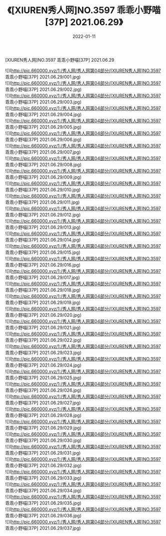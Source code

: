 ﻿---
layout: post
title:  《[XIUREN秀人网]NO.3597 乖乖小野喵[37P] 2021.06.29》
date:   2022-01-11
img: http://pic.660000.xyz/1:/秀人网/秀人网第04部分/[XIUREN秀人网]NO.3597 乖乖小野喵[37P] 2021.06.29/000.jpg
categories: [美女, 清纯, 唯美]
---

[XIUREN秀人网]NO.3597 乖乖小野喵[37P] 2021.06.29

 ![](http://pic.660000.xyz/1:/秀人网/秀人网第04部分/[XIUREN秀人网]NO.3597 乖乖小野喵[37P] 2021.06.29/001.jpg) <br>![](http://pic.660000.xyz/1:/秀人网/秀人网第04部分/[XIUREN秀人网]NO.3597 乖乖小野喵[37P] 2021.06.29/002.jpg) <br>![](http://pic.660000.xyz/1:/秀人网/秀人网第04部分/[XIUREN秀人网]NO.3597 乖乖小野喵[37P] 2021.06.29/003.jpg) <br>![](http://pic.660000.xyz/1:/秀人网/秀人网第04部分/[XIUREN秀人网]NO.3597 乖乖小野喵[37P] 2021.06.29/004.jpg) <br>![](http://pic.660000.xyz/1:/秀人网/秀人网第04部分/[XIUREN秀人网]NO.3597 乖乖小野喵[37P] 2021.06.29/005.jpg) <br>![](http://pic.660000.xyz/1:/秀人网/秀人网第04部分/[XIUREN秀人网]NO.3597 乖乖小野喵[37P] 2021.06.29/006.jpg) <br>![](http://pic.660000.xyz/1:/秀人网/秀人网第04部分/[XIUREN秀人网]NO.3597 乖乖小野喵[37P] 2021.06.29/007.jpg) <br>![](http://pic.660000.xyz/1:/秀人网/秀人网第04部分/[XIUREN秀人网]NO.3597 乖乖小野喵[37P] 2021.06.29/008.jpg) <br>![](http://pic.660000.xyz/1:/秀人网/秀人网第04部分/[XIUREN秀人网]NO.3597 乖乖小野喵[37P] 2021.06.29/009.jpg) <br>![](http://pic.660000.xyz/1:/秀人网/秀人网第04部分/[XIUREN秀人网]NO.3597 乖乖小野喵[37P] 2021.06.29/010.jpg) <br>![](http://pic.660000.xyz/1:/秀人网/秀人网第04部分/[XIUREN秀人网]NO.3597 乖乖小野喵[37P] 2021.06.29/011.jpg) <br>![](http://pic.660000.xyz/1:/秀人网/秀人网第04部分/[XIUREN秀人网]NO.3597 乖乖小野喵[37P] 2021.06.29/012.jpg) <br>![](http://pic.660000.xyz/1:/秀人网/秀人网第04部分/[XIUREN秀人网]NO.3597 乖乖小野喵[37P] 2021.06.29/013.jpg) <br>![](http://pic.660000.xyz/1:/秀人网/秀人网第04部分/[XIUREN秀人网]NO.3597 乖乖小野喵[37P] 2021.06.29/014.jpg) <br>![](http://pic.660000.xyz/1:/秀人网/秀人网第04部分/[XIUREN秀人网]NO.3597 乖乖小野喵[37P] 2021.06.29/015.jpg) <br>![](http://pic.660000.xyz/1:/秀人网/秀人网第04部分/[XIUREN秀人网]NO.3597 乖乖小野喵[37P] 2021.06.29/016.jpg) <br>![](http://pic.660000.xyz/1:/秀人网/秀人网第04部分/[XIUREN秀人网]NO.3597 乖乖小野喵[37P] 2021.06.29/017.jpg) <br>![](http://pic.660000.xyz/1:/秀人网/秀人网第04部分/[XIUREN秀人网]NO.3597 乖乖小野喵[37P] 2021.06.29/018.jpg) <br>![](http://pic.660000.xyz/1:/秀人网/秀人网第04部分/[XIUREN秀人网]NO.3597 乖乖小野喵[37P] 2021.06.29/019.jpg) <br>![](http://pic.660000.xyz/1:/秀人网/秀人网第04部分/[XIUREN秀人网]NO.3597 乖乖小野喵[37P] 2021.06.29/020.jpg) <br>![](http://pic.660000.xyz/1:/秀人网/秀人网第04部分/[XIUREN秀人网]NO.3597 乖乖小野喵[37P] 2021.06.29/021.jpg) <br>![](http://pic.660000.xyz/1:/秀人网/秀人网第04部分/[XIUREN秀人网]NO.3597 乖乖小野喵[37P] 2021.06.29/022.jpg) <br>![](http://pic.660000.xyz/1:/秀人网/秀人网第04部分/[XIUREN秀人网]NO.3597 乖乖小野喵[37P] 2021.06.29/023.jpg) <br>![](http://pic.660000.xyz/1:/秀人网/秀人网第04部分/[XIUREN秀人网]NO.3597 乖乖小野喵[37P] 2021.06.29/024.jpg) <br>![](http://pic.660000.xyz/1:/秀人网/秀人网第04部分/[XIUREN秀人网]NO.3597 乖乖小野喵[37P] 2021.06.29/025.jpg) <br>![](http://pic.660000.xyz/1:/秀人网/秀人网第04部分/[XIUREN秀人网]NO.3597 乖乖小野喵[37P] 2021.06.29/026.jpg) <br>![](http://pic.660000.xyz/1:/秀人网/秀人网第04部分/[XIUREN秀人网]NO.3597 乖乖小野喵[37P] 2021.06.29/027.jpg) <br>![](http://pic.660000.xyz/1:/秀人网/秀人网第04部分/[XIUREN秀人网]NO.3597 乖乖小野喵[37P] 2021.06.29/028.jpg) <br>![](http://pic.660000.xyz/1:/秀人网/秀人网第04部分/[XIUREN秀人网]NO.3597 乖乖小野喵[37P] 2021.06.29/029.jpg) <br>![](http://pic.660000.xyz/1:/秀人网/秀人网第04部分/[XIUREN秀人网]NO.3597 乖乖小野喵[37P] 2021.06.29/030.jpg) <br>![](http://pic.660000.xyz/1:/秀人网/秀人网第04部分/[XIUREN秀人网]NO.3597 乖乖小野喵[37P] 2021.06.29/031.jpg) <br>![](http://pic.660000.xyz/1:/秀人网/秀人网第04部分/[XIUREN秀人网]NO.3597 乖乖小野喵[37P] 2021.06.29/032.jpg) <br>![](http://pic.660000.xyz/1:/秀人网/秀人网第04部分/[XIUREN秀人网]NO.3597 乖乖小野喵[37P] 2021.06.29/033.jpg) <br>![](http://pic.660000.xyz/1:/秀人网/秀人网第04部分/[XIUREN秀人网]NO.3597 乖乖小野喵[37P] 2021.06.29/034.jpg) <br>![](http://pic.660000.xyz/1:/秀人网/秀人网第04部分/[XIUREN秀人网]NO.3597 乖乖小野喵[37P] 2021.06.29/035.jpg) <br>![](http://pic.660000.xyz/1:/秀人网/秀人网第04部分/[XIUREN秀人网]NO.3597 乖乖小野喵[37P] 2021.06.29/036.jpg) <br>![](http://pic.660000.xyz/1:/秀人网/秀人网第04部分/[XIUREN秀人网]NO.3597 乖乖小野喵[37P] 2021.06.29/037.jpg) <br>